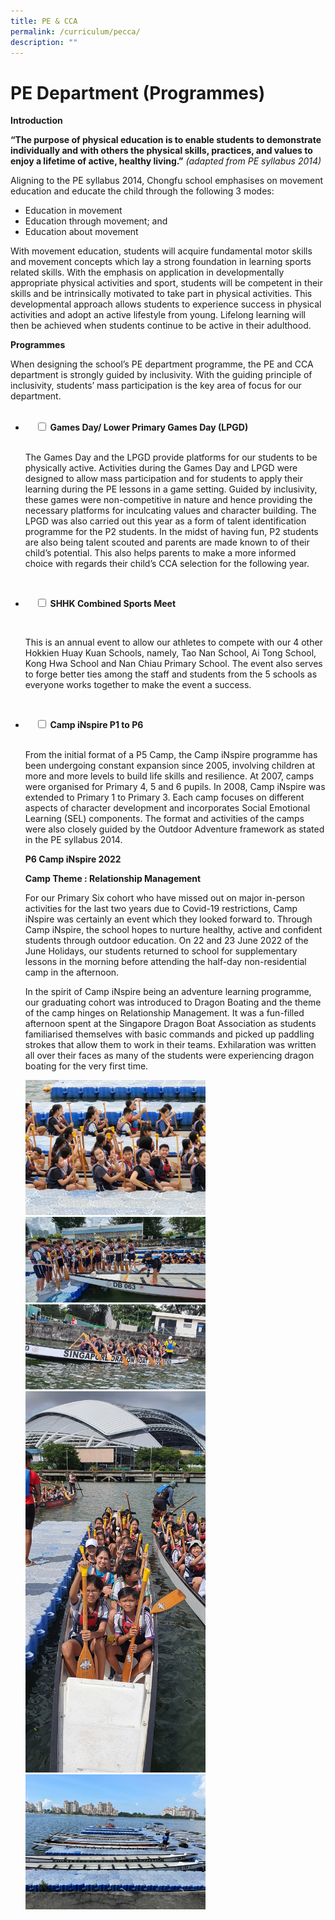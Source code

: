```yaml
---
title: PE & CCA
permalink: /curriculum/pecca/
description: ""
---
```

# PE Department (Programmes)

**Introduction**

**“The purpose of physical education is to enable students to demonstrate individually and with others the physical skills, practices, and values to enjoy a lifetime of active, healthy living.”** _(adapted from PE syllabus 2014)_

Aligning to the PE syllabus 2014, Chongfu school emphasises on movement education and educate the child through the following 3 modes:

*   Education in movement
*   Education through movement; and
*   Education about movement

With movement education, students will acquire fundamental motor skills and movement concepts which lay a strong foundation in learning sports related skills. With the emphasis on application in developmentally appropriate physical activities and sport, students will be competent in their skills and be intrinsically motivated to take part in physical activities. This developmental approach allows students to experience success in physical activities and adopt an active lifestyle from young. Lifelong learning will then be achieved when students continue to be active in their adulthood.

**Programmes**

When designing the school’s PE department programme, the PE and CCA department is strongly guided by inclusivity. With the guiding principle of inclusivity, students’ mass participation is the key area of focus for our department.


<ul class="jekyllcodex_accordion">
  <li>
    <input type="checkbox" id="accordion1">
		<label for="accordion1"><b>Games Day/ Lower Primary Games Day (LPGD)</b></label>
    <div>
      <p>The Games Day and the LPGD provide platforms for our students to be physically active. Activities during the Games Day and LPGD were designed to allow mass participation and for students to apply their learning during the PE lessons in a game setting. Guided by inclusivity, these games were non-competitive in nature and hence providing the necessary platforms for inculcating values and character building. The LPGD was also carried out this year as a form of talent identification programme for the P2 students. In the midst of having fun, P2 students are also being talent scouted and parents are made known to of their child’s potential. This also helps parents to make a more informed choice with regards their child’s CCA selection for the following year.</p>
    </div>
</li>
<li>

    <input type="checkbox" id="accordion2">
	<label for="accordion2"><b>SHHK Combined Sports Meet</b></label>
    <div>
      <p>This is an annual event to allow our athletes to compete with our 4 other Hokkien Huay Kuan Schools, namely, Tao Nan School, Ai Tong School, Kong Hwa School and Nan Chiau Primary School. The event also serves to forge better ties among the staff and students from the 5 schools as everyone works together to make the event a success.</p>
    </div>
</li>
<li>
    <input type="checkbox" id="accordion3">
	<label for="accordion3"><b>Camp iNspire P1 to P6</b></label>
    <div>
      <p>From the initial format of a P5 Camp, the Camp iNspire programme has been undergoing constant expansion since 2005, involving children at more and more levels to build life skills and resilience. At 2007, camps were organised for Primary 4, 5 and 6 pupils. In 2008, Camp iNspire was extended to Primary 1 to Primary 3. Each camp focuses on different aspects of character development and incorporates Social Emotional Learning (SEL) components. The format and activities of the camps were also closely guided by the Outdoor Adventure framework as stated in the PE syllabus 2014.</p>

<p><b>P6 Camp iNspire 2022</b></p>

<p><b>Camp Theme : Relationship Management</b></p>

<p>For our Primary Six cohort who have missed out on major in-person activities for the last two years due to Covid-19 restrictions, Camp iNspire was certainly an event which they looked forward to. Through Camp iNspire, the school hopes to nurture healthy, active and confident students through outdoor education. On 22 and 23 June 2022 of the June Holidays, our students returned to school for supplementary lessons in the morning before attending the half-day non-residential camp in the afternoon.</p>

<p>In the spirit of Camp iNspire being an adventure learning programme, our graduating cohort was introduced to Dragon Boating and the theme of the camp hinges on Relationship Management. It was a fun-filled afternoon spent at the Singapore Dragon Boat Association as students familiarised themselves with basic commands and picked up paddling strokes that allow them to work in their teams. Exhilaration was written all over their faces as many of the students were experiencing dragon boating for the very first time.</p>
<img src="/images/CampInspire_2022_Pic1.jpg" style="width:60%">
<img src="/images/CampInspire_2022_Pic2.jpg" style="width:60%">
<img src="/images/CampInspire_2022_Pic5.jpg" style="width:60%">
<img src="/images/CampInspire_2022_Pic4.jpg" style="width:60%">
<img src="/images/CampInspire_2022_Pic3.jpg" style="width:60%">
    </div>
</li>
</ul>